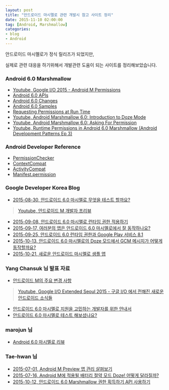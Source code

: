 ```yaml
---
layout: post
title: "안드로이드 마시멜로 관련 개발시 참고 사이트 정리"
date: 2015-11-10 02:00:00
tag: [Android, Marshmallow]
categories:
- blog
- Android
---
```


<!--more-->

안드로이드 마시멜로가 정식 릴리즈가 되었지만,

실제로 관련 대응을 하기위해서 개발관련 도움이 되는 사이트를 정리해보았습니다.

### Android 6.0 Marshmallow
- [Youtube, Google I/O 2015 - Android M Permissions](https://youtu.be/f17qe9vZ8RM)
- [Android 6.0 APIs](http://developer.android.com/intl/ko/about/versions/marshmallow/android-6.0.html)
- [Android 6.0 Changes](http://developer.android.com/intl/ko/about/versions/marshmallow/android-6.0-changes.html)
- [Android 6.0 Samples](http://developer.android.com/intl/ko/about/versions/marshmallow/samples.html)
- [Requesting Permissions at Run Time](https://developer.android.com/intl/ko/training/permissions/requesting.html)
- [Youtube, Android Marshmallow 6.0: Introduction to Doze Mode](https://youtu.be/N72ksDKrX6c)
- [Youtube, Android Marshmallow 6.0: Asking For Permission](https://youtu.be/iZqDdvhTZj0)
- [Youtube, Runtime Permissions in Android 6.0 Marshmallow (Android Development Patterns Ep 3)](https://youtu.be/C8lUdPVSzDk)

### Android Developer Reference
- [PermissionChecker](http://developer.android.com/reference/android/support/v4/content/PermissionChecker.html)
- [ContextCompat](http://developer.android.com/reference/android/support/v4/content/ContextCompat.html)
- [ActivityCompat](http://developer.android.com/reference/android/support/v4/app/ActivityCompat.html)
- [Manifest.permission](http://developer.android.com/reference/android/Manifest.permission.html)

### Google Developer Korea Blog
- [2015-08-30, 안드로이드 6.0 마시멜로 무엇을 테스트 할까요?](http://googledevkr.blogspot.kr/2015/08/testyourapponandroid60.html)

> [Youtube, 안드로이드 M 개발자 프리뷰](https://www.youtube.com/watch?v=Tq3u_utuhPE)

- [2015-09-08, 안드로이드 6.0 마시멜로 런타임 권한 적용하기](http://googledevkr.blogspot.kr/2015/09/android60runtimepermission.html)
- [2015-09-17, 여러분의 앱은 안드로이드 6.0 마시멜로에서 잘 동작하나요?](http://googledevkr.blogspot.kr/2015/09/testyourapponandroid60.html)
- [2015-09-25, 안드로이드 6.0 런타임 권한과 Google Play 서비스 8.1](http://googledevkr.blogspot.kr/2015/09/playservice81android60.html)
- [2015-10-13, 안드로이드 6.0 마시멜로의 Doze 모드에서 GCM 메시지가 어떻게 동작할까요?](http://googledevkr.blogspot.kr/2015/10/gcmonandroid-doze.html)
- [2015-10-21, 새로운 안드로이드 마시멜로 샘플 앱](http://googledevkr.blogspot.kr/2015/10/blog-post.html)

### Yang Chansuk 님 발표 자료
- [안드로이드 M의 주요 변경 사항 ](http://www.slideshare.net/chansukyang/m-50490336)

> [Youtube, Google I/O Extended Seoul 2015 - 구글 I/O 에서 전해진 새로운 안드로이드 소식들 ](https://youtu.be/X8eQn2E6GKw?list=PLF_OUznA3RTQqIf_m2noTbqVl6CLIaEOg)

- [안드로이드 6.0 마시멜로 지원을 고민하는 개발자를 위한 안내서](http://www.slideshare.net/chansukyang/60-53873120)
- [안드로이드 6.0 마시멜로 테스트 해보셨나요?](http://www.slideshare.net/chansukyang/60-52925575)

### marojun 님
- [Android 6.0 마시멜로 리뷰](https://medium.com/marojuns-android/%EC%A2%80-%EB%8D%94-%EC%83%9D%EA%B0%81%ED%95%B4%EB%B3%B8-android-m-%EB%A6%AC%EB%B7%B0-13fbb98c9a87)

### Tae-hwan 님
- [2015-07-01, Android M Preview 앱 관리 살펴보기](http://thdev.net/629)
- [2015-07-16, Android M에 적용될 배터리 절약 모드 Doze! 어떻게 달라질까?](http://thdev.net/632)
- [2015-10-12, 안드로이드 6.0 Marshmallow 권한 획득하기 API 사용하기](http://thdev.net/634)

